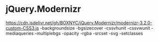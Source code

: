 # jQuery.Modernizr

https://cdn.jsdelivr.net/gh/BOXNYC/jQuery.Modernizr/modernizr-3.2.0-custom-CSS3.js
-backgroundsize
-bgsizecover
-cssvhunit
-cssvwunit
-mediaqueries
-multiplebgs
-opacity
-rgba
-srcset
-svg
-setclasses
